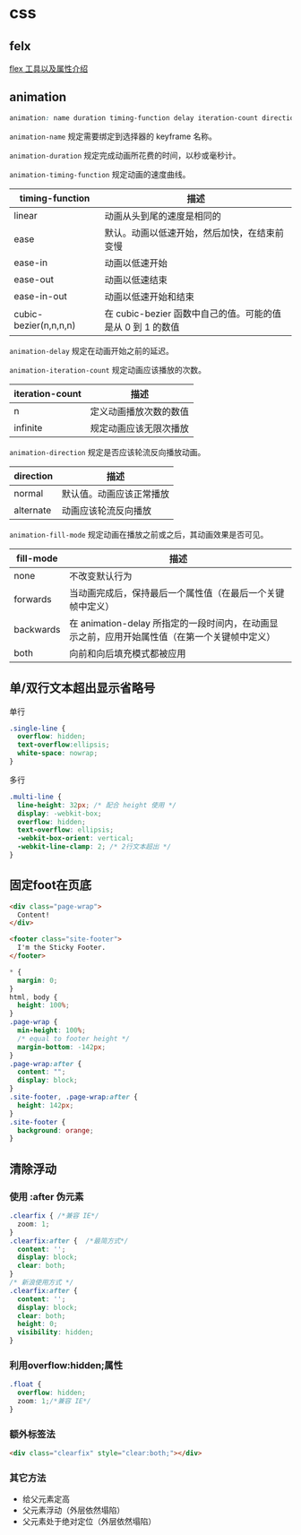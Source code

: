 # css

## felx

[flex 工具以及属性介绍](http://sirm2z.github.io/a_project/flexbox-cssgrid/index.html)

## animation

```css
animation: name duration timing-function delay iteration-count direction fill-mode;
```
`animation-name` 规定需要绑定到选择器的 keyframe 名称。

`animation-duration` 规定完成动画所花费的时间，以秒或毫秒计。

`animation-timing-function` 规定动画的速度曲线。

| timing-function       | 描述           |
| --------------------- | ------------- |
| linear                | 动画从头到尾的速度是相同的 |
| ease                  | 默认。动画以低速开始，然后加快，在结束前变慢 |
| ease-in               | 动画以低速开始 |
| ease-out              | 动画以低速结束 |
| ease-in-out           | 动画以低速开始和结束 |
| cubic-bezier(n,n,n,n) | 在 cubic-bezier 函数中自己的值。可能的值是从 0 到 1 的数值 |

`animation-delay` 规定在动画开始之前的延迟。

`animation-iteration-count` 规定动画应该播放的次数。

| iteration-count | 描述           |
| --------------- | ------------- |
| n               | 定义动画播放次数的数值 |
| infinite        | 规定动画应该无限次播放 |

`animation-direction` 规定是否应该轮流反向播放动画。

| direction | 描述           |
| --------- | ------------- |
| normal    | 默认值。动画应该正常播放 |
| alternate | 动画应该轮流反向播放 |

`animation-fill-mode` 规定动画在播放之前或之后，其动画效果是否可见。

| fill-mode | 描述           |
| --------- | ------------- |
| none      | 不改变默认行为 |
| forwards  | 当动画完成后，保持最后一个属性值（在最后一个关键帧中定义） |
| backwards | 在 animation-delay 所指定的一段时间内，在动画显示之前，应用开始属性值（在第一个关键帧中定义） |
| both      | 向前和向后填充模式都被应用 |


## 单/双行文本超出显示省略号

单行

```css
.single-line {
  overflow: hidden;
  text-overflow:ellipsis;
  white-space: nowrap;
}
```

多行

```css
.multi-line {
  line-height: 32px; /* 配合 height 使用 */
  display: -webkit-box;
  overflow: hidden;
  text-overflow: ellipsis;
  -webkit-box-orient: vertical;
  -webkit-line-clamp: 2; /* 2行文本超出 */
}
```

## 固定foot在页底

```html
<div class="page-wrap">
  Content!
</div>

<footer class="site-footer">
  I'm the Sticky Footer.
</footer>
```

```css
* {
  margin: 0;
}
html, body {
  height: 100%;
}
.page-wrap {
  min-height: 100%;
  /* equal to footer height */
  margin-bottom: -142px; 
}
.page-wrap:after {
  content: "";
  display: block;
}
.site-footer, .page-wrap:after {
  height: 142px; 
}
.site-footer {
  background: orange;
}
```

## 清除浮动

### 使用 :after 伪元素
```css
.clearfix { /*兼容 IE*/
  zoom: 1;
}
.clearfix:after {  /*最简方式*/
  content: '';
  display: block;
  clear: both;
}
/* 新浪使用方式 */
.clearfix:after { 
  content: '';
  display: block;
  clear: both;
  height: 0;
  visibility: hidden;
}
```

### 利用overflow:hidden;属性

```css
.float {
  overflow: hidden;
  zoom: 1;/*兼容 IE*/
}
```

### 额外标签法
```html
<div class="clearfix" style="clear:both;"></div>
```

### 其它方法

- 给父元素定高
- 父元素浮动（外层依然塌陷）
- 父元素处于绝对定位（外层依然塌陷）
